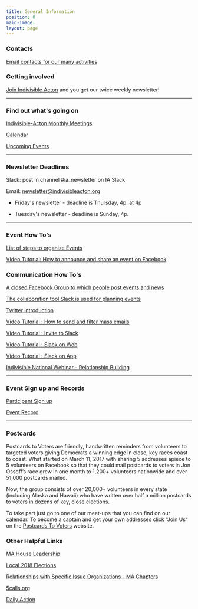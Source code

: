 ```yaml
---
title: General Information
position: 0
main-image: 
layout: page
---
```


### Contacts

[Email contacts for our many activities](https://docs.google.com/document/d/167XkAyAtBCJ3HmgjTck0K9iWESpXIHf00uFoKZ8vcck/edit)

### Getting involved

[Join Indivisible Acton](https://actionnetwork.org/forms/join-indivisible-acton?source=direct_link&referrer=group-indivisible-acton) and you get our twice weekly newsletter!

---

### Find out what's going on

[Indivisible-Acton Monthly Meetings](http://www.indivisibleacton.org/events/indivisible-acton-monthly-meetings.html)

[Calendar](http://www.indivisibleacton.org/calendar.html)

[Upcoming Events](http://www.indivisibleacton.org/events/upcoming-events.html)

---

### Newsletter Deadlines

Slack:  post in channel #ia_newsletter on IA Slack

Email:  newsletter@indivisibleacton.org


* Friday's newsletter - deadline is Thursday, 4p. at 4p

* Tuesday's newsletter - deadline is Sunday, 4p.


---

### Event How To's

[List of steps to organize Events](http://www.indivisibleacton.org/events/organize-an-event.html)

[Video Tutorial: How to announce and share an event on Facebook](https://youtu.be/Pt8IsVoY8ts)

### Communication How To's

[A closed Facebook Group to which people post events and news](https://www.facebook.com/groups/indivisibleacton)

[The collaboration tool Slack is used for planning events](https://indivisibleacton.slack.com)

[Twitter introduction](https://drive.google.com/file/d/0BwLIGG6Uwnr_Y0h2a3EwS0hiWTF6dHNkLXR1OUZMOGhibHpr/view)

[Video Tutorial : How to send and filter mass emails](https://youtu.be/T-HfrbKi3dY)

[Video Tutorial : Invite to Slack](https://youtu.be/id-3DXaZrlA)

[Video Tutorial : Slack on Web](https://youtu.be/hOp1wgyAqXk)

[Video Tutorial : Slack on App](https://youtu.be/-KHmfHQpXT0)

[Indivisible National Webinar - Relationship Building](https://drive.google.com/file/d/13Vx9zKUOPpL1O5f60_5iembcwZu2oXr3/view)

---

### Event Sign up and Records

[Participant Sign up](https://www.actionnetwork.org/forms/participant-signin)

[Event Record](https://www.actionnetwork.org/forms/leader-event-record)

---
### Postcards
Postcards to Voters are friendly, handwritten reminders from volunteers to targeted voters giving Democrats a winning edge in close, key races coast to coast.
What started on March 11, 2017 with sharing 5 addresses apiece to 5 volunteers on Facebook so that they could mail postcards to voters in Jon Ossoff’s race grew in one month to 1,200+ volunteers nationwide and over 51,000 postcards mailed.

Now, the group consists of over 20,000+ volunteers in every state (including Alaska and Hawaii) who have written over half a million postcards to voters in dozens of key, close elections.

To take part just go to one of our meet-ups that you can find on our [calendar](http://www.indivisibleacton.org/calendar).
To become a captain and get your own addresses click "Join Us" on the [Postcards To Voters](https://postcardstovoters.org/) website.

### Other Helpful Links

[MA House Leadership](https://malegislature.gov/Legislators/Leadership)

[Local 2018 Elections](http://www.indivisibleacton.org/local-2018-elections.html)

[Relationships with Specific Issue Organizations - MA Chapters](http://www.indivisibleacton.org/events/relationships-with-issue-organizations.html)

[5calls.org](http://5calls.org)

[Daily Action](https://dailyaction.org)